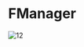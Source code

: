 # FManager
![12](https://user-images.githubusercontent.com/91146383/141809479-d7ce6987-8800-4c2e-83fe-772c369a53d1.png)
